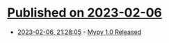 # [Published on 2023-02-06](index.md)

* [2023-02-06, 21:28:05](https://lobste.rs/s/rjkntp/mypy_1_0_released) - [Mypy 1.0 Released](https://mypy-lang.blogspot.com/2023/02/mypy-10-released.html)
